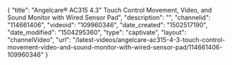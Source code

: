 {
    "title": "Angelcare&reg; AC315 4.3&quot; Touch Control Movement, Video, and Sound Monitor with Wired Sensor Pad",
    "description": "",
    "channelid": "114661406",
    "videoid": "109960346",
    "date_created": "1502517190",
    "date_modified": "1504295360",
    "type": "captivate",
    "layout": "channelVideo",
    "url": "\/latest-videos\/angelcare-ac315-4-3-touch-control-movement-video-and-sound-monitor-with-wired-sensor-pad\/114661406-109960346"
}